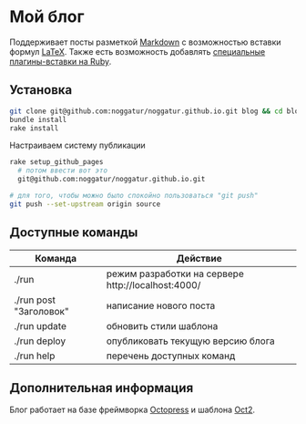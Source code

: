 # Мой блог

Поддерживает посты разметкой [Markdown](http://daringfireball.net/projects/markdown/) с возможностью вставки формул [LaTeX](https://ru.wikipedia.org/wiki/LaTeX).
Также есть возможность добавлять [специальные плагины-вставки на Ruby](http://octopress.org/docs/plugins/).

## Установка

```sh
git clone git@github.com:noggatur/noggatur.github.io.git blog && cd blog
bundle install
rake install
```

Настраиваем систему публикации
```sh
rake setup_github_pages
  # потом ввести вот это
  git@github.com:noggatur/noggatur.github.io.git

# для того, чтобы можно было спокойно пользоваться "git push"
git push --set-upstream origin source
```

## Доступные команды

Команда | Действие
------- | --------
./run                  | режим разработки на сервере http://localhost:4000/
./run post "Заголовок" | написание нового поста
./run update           | обновить стили шаблона
./run deploy           | опубликовать текущую версию блога
./run help             | перечень доступных команд


## Дополнительная информация

Блог работает на базе фреймворка [Octopress](http://octopress.org/) и шаблона [Oct2](http://bijumon.github.io/oct2/).